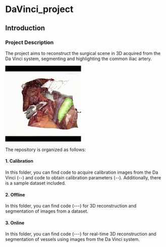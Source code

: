 # DaVinci_project
## Introduction
### Project Description

The project aims to reconstruct the surgical scene in 3D acquired from the Da Vinci system, segmenting and highlighting the common iliac artery.

![Alt Text](Result.gif)

The repository is organized as follows:

#### 1. Calibration
In this folder, you can find code to acquire calibration images from the Da Vinci (--) and code to obtain calibration parameters (--). Additionally, there is a sample dataset included.

#### 2. Offline
In this folder, you can find code (---) for 3D reconstruction and segmentation of images from a dataset.

#### 3. Online
In this folder, you can find code (---) for real-time 3D reconstruction and segmentation of vessels using images from the Da Vinci system.
